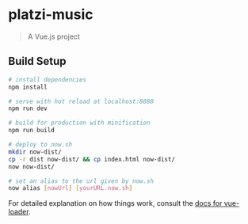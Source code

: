 # platzi-music

> A Vue.js project

## Build Setup

``` bash
# install dependencies
npm install

# serve with hot reload at localhost:8080
npm run dev

# build for production with minification
npm run build

# deploy to now.sh
mkdir now-dist/
cp -r dist now-dist/ && cp index.html now-dist/
now now-dist/

# set an alias to the url given by now.sh
now alias [nowUrl] [yourURL.now.sh]
```

For detailed explanation on how things work, consult the [docs for vue-loader](http://vuejs.github.io/vue-loader).
